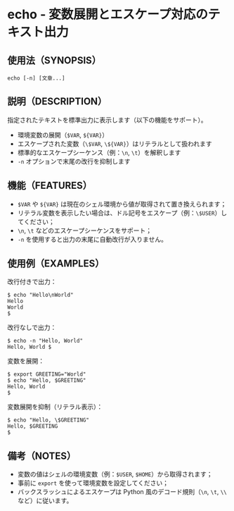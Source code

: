 # echo - 変数展開とエスケープ対応のテキスト出力

## 使用法（SYNOPSIS）

    echo [-n] [文章...]


## 説明（DESCRIPTION）

指定されたテキストを標準出力に表示します（以下の機能をサポート）。

* 環境変数の展開（`$VAR`, `${VAR}`）
* エスケープされた変数（`\$VAR`, `\${VAR}`）はリテラルとして扱われます
* 標準的なエスケープシーケンス（例：`\n`, `\t`）を解釈します
* `-n` オプションで末尾の改行を抑制します


## 機能（FEATURES）

* `$VAR` や `${VAR}` は現在のシェル環境から値が取得されて置き換えられます；
* リテラル変数を表示したい場合は、ドル記号をエスケープ（例：`\$USER`）してください；
* `\n`, `\t` などのエスケープシーケンスをサポート；
* `-n` を使用すると出力の末尾に自動改行が入りません。


## 使用例（EXAMPLES）

改行付きで出力：

```shell
$ echo "Hello\nWorld"
Hello
World
$ 
```

改行なしで出力：

```shell
$ echo -n "Hello, World"
Hello, World $ 
```

変数を展開：

```shell
$ export GREETING="World"
$ echo "Hello, $GREETING"
Hello, World
$ 
```

変数展開を抑制（リテラル表示）：

```shell
$ echo "Hello, \$GREETING"
Hello, $GREETING
$ 
```


## 備考（NOTES）

* 変数の値はシェルの環境変数（例：`$USER`, `$HOME`）から取得されます；
* 事前に `export` を使って環境変数を設定してください；
* バックスラッシュによるエスケープは Python 風のデコード規則（`\n`, `\t`, `\\` など）に従います。
